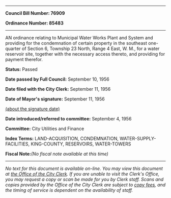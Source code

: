 

********

**Council Bill Number: 76909**
   
**Ordinance Number: 85483**
********

 AN ordinance relating to Municipal Water Works Plant and System and providing for the condemnation of certain property in the southeast one-quarter of Section 6, Township 23 North, Range 4 East, W. M., for a water reservoir site, together with the necessary access thereto, and providing for payment therefor.

**Status:** Passed
   
**Date passed by Full Council:** September 10, 1956
   
**Date filed with the City Clerk:** September 11, 1956
   
**Date of Mayor's signature:** September 11, 1956
   
[(about the signature date)](/~public/approvaldate.htm)
   
   
   
**Date introduced/referred to committee:** September 4, 1956
   
**Committee:** City Utilities and Finance
   
   
**Index Terms:** LAND-ACQUISITION, CONDEMNATION, WATER-SUPPLY-FACILITIES, KING-COUNTY, RESERVOIRS, WATER-TOWERS

**Fiscal Note:**_(No fiscal note available at this time)_
********

_No text for this document is available on-line. You may view this document at [the Office of the City Clerk](http://www.seattle.gov/leg/clerk/contactUs.htm). If you are unable to visit the Clerk's Office, you may request a copy or scan be made for you by Clerk staff. Scans and copies provided by the Office of the City Clerk are subject to [copy fees](http://clerk.seattle.gov/~public/clerkfees.htm), and the timing of service is dependent on the availability of staff._

